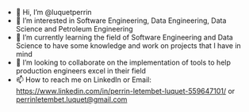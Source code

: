 - 👋 Hi, I’m @luquetperrin
- 👀 I’m interested in Software Engineering, Data Engineering, Data Science and Petroleum Engineering
- 🌱 I’m currently learning the field of Software Engineering and Data Science to have some knowledge and work on projects that I have in mind
- 💞️ I’m looking to collaborate on the implementation of tools to help production engineers excel in their field
- 📫 How to reach me on LinkedIn or Email: https://www.linkedin.com/in/perrin-letembet-luquet-559647101/ or perrinletembet.luquet@gmail.com

<!---
luquetperrin/luquetperrin is a ✨ special ✨ repository because its `README.md` (this file) appears on your GitHub profile.
You can click the Preview link to take a look at your changes.
--->
